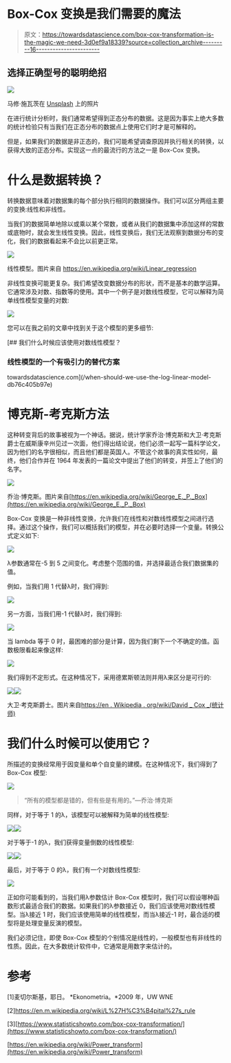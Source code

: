 # Box-Cox 变换是我们需要的魔法

> 原文：<https://towardsdatascience.com/box-cox-transformation-is-the-magic-we-need-3d0ef9a18339?source=collection_archive---------16----------------------->

## 选择正确型号的聪明绝招

![](img/387af62251742fde8c15af6606188b3b.png)

马修·施瓦茨在 [Unsplash](https://unsplash.com?utm_source=medium&utm_medium=referral) 上的照片

在进行统计分析时，我们通常希望得到正态分布的数据。这是因为事实上绝大多数的统计检验只有当我们在正态分布的数据点上使用它们时才是可解释的。

但是，如果我们的数据是非正态的，我们可能希望调查原因并执行相关的转换，以获得大致的正态分布。实现这一点的最流行的方法之一是 Box-Cox 变换。

# 什么是数据转换？

转换数据意味着对数据集的每个部分执行相同的数据操作。我们可以区分两组主要的变换:线性和非线性。

当我们的数据简单地除以或乘以某个常数，或者从我们的数据集中添加这样的常数或底物时，就会发生线性变换。因此，线性变换后，我们无法观察到数据分布的变化，我们的数据看起来不会比以前更正常。

![](img/32e8e75f2142a66c05ce74294756dded.png)

线性模型。图片来自 https://en.wikipedia.org/wiki/Linear_regression

非线性变换可能更复杂。我们希望改变数据分布的形状，而不是基本的数学运算。它通常涉及对数、指数等的使用。其中一个例子是对数线性模型，它可以解释为简单线性模型变量的对数:

![](img/1c688acdf9500e5bb01b122d6c6ca934.png)

您可以在我之前的文章中找到关于这个模型的更多细节:

[](/when-should-we-use-the-log-linear-model-db76c405b97e) [## 我们什么时候应该使用对数线性模型？

### 线性模型的一个有吸引力的替代方案

towardsdatascience.com](/when-should-we-use-the-log-linear-model-db76c405b97e) 

# 博克斯-考克斯方法

这种转变背后的故事被视为一个神话。据说，统计学家乔治·博克斯和大卫·考克斯爵士在威斯康辛州见过一次面，他们得出结论说，他们必须一起写一篇科学论文，因为他们的名字很相似，而且他们都是英国人。不管这个故事的真实性如何，最终，他们合作并在 1964 年发表的一篇论文中提出了他们的转变，并签上了他们的名字。

![](img/aba4868c44d6297824f61bf940a14be6.png)

乔治·博克斯。图片来自[https://en.wikipedia.org/wiki/George_E._P._Box](https://en.wikipedia.org/wiki/George_E._P._Box)

Box-Cox 变换是一种非线性变换，允许我们在线性和对数线性模型之间进行选择。通过这个操作，我们可以概括我们的模型，并在必要时选择一个变量。转换公式定义如下:

![](img/b19893f330ba4750760ba51be88cb6fc.png)

λ参数通常在-5 到 5 之间变化。考虑整个范围的值，并选择最适合我们数据集的值。

例如，当我们用 1 代替λ时，我们得到:

![](img/026695e7258485ab7bc5cef0c4cd70e3.png)

另一方面，当我们用-1 代替λ时，我们得到:

![](img/f6ef9872ea205c3b011d527cb74a805b.png)

当 lambda 等于 0 时，最困难的部分是计算，因为我们剩下一个不确定的值。函数极限看起来像这样:

![](img/71e061175721704d00bf91e44cd4023e.png)

我们得到不定形式。在这种情况下，采用德累斯顿法则并用λ来区分是可行的:

![](img/f56d48b682418aa461c445e61c3dda6b.png)![](img/2da969e76330693ec0767317a46f3c07.png)

大卫·考克斯爵士。图片来自[https://en . Wikipedia . org/wiki/David _ Cox _(统计师)](https://en.wikipedia.org/wiki/David_Cox_(statistician))

# 我们什么时候可以使用它？

所描述的变换经常用于因变量和单个自变量的建模。在这种情况下，我们得到了 Box-Cox 模型:

![](img/21cdd13a70434eb5da83a0d435995bbf.png)

> “所有的模型都是错的，但有些是有用的。”—乔治·博克斯

同样，对于等于 1 的λ，该模型可以被解释为简单的线性模型:

![](img/20d300c977228bb2449e9c59f350e71a.png)![](img/a571b0cb801e9c88b8986671bfdedf96.png)

对于等于-1 的λ，我们获得变量倒数的线性模型:

![](img/a280415b7bed48527c19889896b48577.png)![](img/d809b6569845e69e1920a34e93d0bb43.png)

最后，对于等于 0 的λ，我们有一个对数线性模型:

![](img/a2b15255134bb8f90f61b069b903646a.png)

正如你可能看到的，当我们用λ参数估计 Box-Cox 模型时，我们可以假设哪种函数形式最适合我们的数据。如果我们的λ参数接近 0，我们应该使用对数线性模型。当λ接近 1 时，我们应该使用简单的线性模型，而当λ接近-1 时，最合适的模型将是处理变量反演的模型。

我们必须记住，即使 Box-Cox 模型的个别情况是线性的，一般模型也有非线性的性质。因此，在大多数统计软件中，它通常是用数字来估计的。

# 参考

[1]麦切尔斯基，耶日。 *Ekonometria。*2009 年，UW WNE

[2]https://en.m.wikipedia.org/wiki/L%27H%C3%B4pital%27s_rule

[3][https://www.statisticshowto.com/box-cox-transformation/](https://www.statisticshowto.com/box-cox-transformation/)

[https://en.wikipedia.org/wiki/Power_transform](https://en.wikipedia.org/wiki/Power_transform)